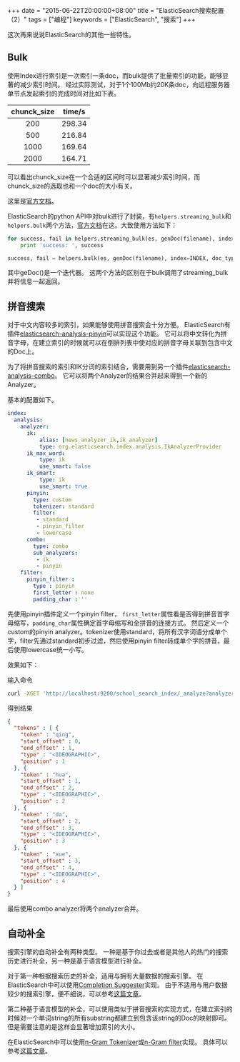 +++
date = "2015-06-22T20:00:00+08:00"
title = "ElasticSearch搜索配置（2）"
tags = ["编程"]
keywords = ["ElasticSearch", "搜索"]
+++

这次再来说说ElasticSearch的其他一些特性。

## Bulk

使用Index进行索引是一次索引一条doc，而bulk提供了批量索引的功能，能够显著的减少索引时间。
经过实际测试，对于1个100Mb约20K条doc，向远程服务器单节点发起索引的完成时间对比如下表。

| chunck_size | time/s |
| :-----------: | :------: |
| 200 | 298.34 |
| 500 | 216.84 |
| 1000 | 169.64 |
| 2000 | 164.71 |

可以看出chunck_size在一个合适的区间时可以显著减少索引时间，而chunck_size的选取也和一个doc的大小有关。

这里是[官方文档](https://www.elastic.co/guide/en/elasticsearch/reference/current/docs-bulk.html)。

ElasticSearch的python API中对bulk进行了封装，有`helpers.streaming_bulk`和`helpers.bulk`两个方法，[官方文档](https://elasticsearch-py.readthedocs.org/en/master/helpers.html?highlight=bulk#elasticsearch.helpers.bulk)在这。大致使用方法如下：

```py
for success, fail in helpers.streaming_bulk(es, genDoc(filename), index=INDEX, doc_type=DOCTYPE, chunk_size=1000):
	print 'success: ', success
```

```py
success, fail = helpers.bulk(es, genDoc(filename), index=INDEX, doc_type=DOCTYPE, chunk_size=1000)
```

其中geDoc()是一个迭代器。
这两个方法的区别在于bulk调用了streaming_bulk并将信息一起返回。

## 拼音搜索

对于中文内容较多的索引，如果能够使用拼音搜索会十分方便。
ElasticSearch有插件[elasticsearch-analysis-pinyin](https://github.com/medcl/elasticsearch-analysis-pinyin)可以实现这个功能。
它可以将中文转化为拼音字母，在建立索引的时候就可以在倒排列表中使对应的拼音字母关联到包含中文的Doc上。

为了将拼音搜索的索引和IK分词的索引结合，需要用到另一个插件[elasticsearch-analysis-combo](https://github.com/yakaz/elasticsearch-analysis-combo/)。
它可以将两个Analyzer的结果合并起来得到一个新的Analyzer。

基本的配置如下。

```yml
index:
  analysis:
    analyzer:
      ik:
          alias: [news_analyzer_ik,ik_analyzer]
          type: org.elasticsearch.index.analysis.IkAnalyzerProvider
      ik_max_word:
          type: ik
          use_smart: false
      ik_smart:
          type: ik
          use_smart: true
      pinyin:
        type: custom
        tokenizer: standard
        filter:
         - standard 
         - pinyin_filter
         - lowercase         
      combo:
        type: combo
        sub_analyzers: 
         - ik
         - pinyin
    filter:
      pinyin_filter : 
        type : pinyin
        first_letter : none
        padding_char : ''
```

先使用pinyin插件定义一个pinyin filter， `first_letter`属性看是否得到拼音首字母缩写，`padding_char`属性确定首字母缩写和全拼音的连接方式。
然后定义一个custom的pinyin analyzer。tokenizer使用standard，将所有汉字词语分成单个字，filter先通过standard初步过滤，然后使用pinyin filter转成单个字的拼音，最后使用lowercase统一小写。

效果如下：

输入命令

```sh
curl -XGET 'http://localhost:9200/school_search_index/_analyze?analyzer=pinyin&pretty' -d '清华大学'
```

得到结果

```json
{
  "tokens" : [ {
    "token" : "qing",
    "start_offset" : 0,
    "end_offset" : 1,
    "type" : "<IDEOGRAPHIC>",
    "position" : 1
  }, {
    "token" : "hua",
    "start_offset" : 1,
    "end_offset" : 2,
    "type" : "<IDEOGRAPHIC>",
    "position" : 2
  }, {
    "token" : "da",
    "start_offset" : 2,
    "end_offset" : 3,
    "type" : "<IDEOGRAPHIC>",
    "position" : 3
  }, {
    "token" : "xue",
    "start_offset" : 3,
    "end_offset" : 4,
    "type" : "<IDEOGRAPHIC>",
    "position" : 4
  } ]
}
```

最后使用combo analyzer将两个analyzer合并。

## 自动补全

搜索引擎的自动补全有两种类型。
一种是基于你过去或者是其他人的热门的搜索历史进行补全，另一种是基于语言模型进行补全。

对于第一种根据搜索历史的补全，适用与拥有大量数据的搜索引擎。
在ElasticSearch中可以使用[Completion Suggester](https://www.elastic.co/guide/en/elasticsearch/reference/current/search-suggesters-completion.html)实现。
由于不适用与用户数据较少的搜索引擎，便不细说，可以参考[这篇文章](http://blog.qbox.io/quick-and-dirty-autocomplete-with-elasticsearch-completion-suggest)。

第二种基于语言模型的补全，可以使用类似于拼音搜索的实现方式，在建立索引的时候对一个单词string的所有substring都建立到包含该string的Doc的映射即可。
但是需要注意的是这样会显著增加索引的大小。

在ElasticSearch中可以使用[n-Gram Tokenizer](https://www.elastic.co/guide/en/elasticsearch/reference/current/analysis-ngram-tokenizer.html#analysis-ngram-tokenizer)或[n-Gram filter](https://www.elastic.co/guide/en/elasticsearch/reference/current/analysis-ngram-tokenfilter.html)实现。
具体可以参考[这篇文章](http://jontai.me/blog/2013/02/adding-autocomplete-to-an-elasticsearch-search-application/)。
